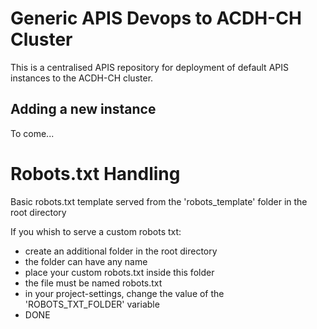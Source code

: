 # Generic APIS Devops to ACDH-CH Cluster
This is a centralised APIS repository for deployment of default APIS instances to the ACDH-CH cluster.

## Adding a new instance
To come...
# Robots.txt Handling

Basic robots.txt template served from the 'robots_template' folder in the root directory

If you whish to serve a custom robots txt:
- create an additional folder in the root directory
- the folder can have any name
- place your custom robots.txt inside this folder
- the file must be named robots.txt
- in your project-settings, change the value of the 'ROBOTS_TXT_FOLDER' variable 
- DONE 


